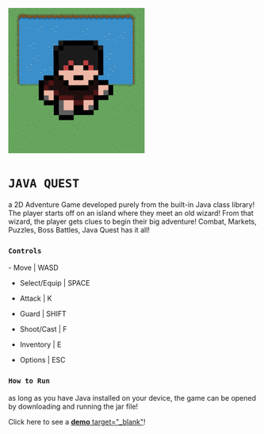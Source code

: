 ![icon](https://github.com/chen-dominic/Java-Quest/blob/main/res/port1.png)
# ```JAVA QUEST```
 a 2D Adventure Game developed purely from the built-in Java class library! The player starts off on an island where they meet an old wizard! 
 From that wizard, the player gets clues to begin their big adventure! Combat, Markets, Puzzles, Boss Battles, Java Quest has it all!

 ### ```Controls``` ###
 <p>
  - Move         | WASD
  
  - Select/Equip | SPACE
  
  - Attack       | K

  - Guard        | SHIFT
  
  - Shoot/Cast   | F
  
  - Inventory    | E
  
  - Options      | ESC
 </p>
 
 ### ```How to Run``` ###
 as long as you have Java installed on your device, the game can be opened by downloading and running the jar file!

Click here to see a [**demo** target="_blank"](https://youtu.be/hf3JamjQ39o)!
